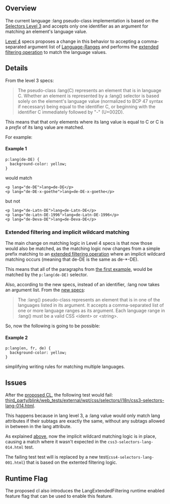## Overview

The current language :lang pseudo-class implementation is based on the [Selectors Level 3](https://www.w3.org/TR/2018/REC-selectors-3-20181106/#lang-pseudo) 
and accepts only one identifier as an argument for matching an element's language value.

[Level 4](https://www.w3.org/TR/selectors-4/#the-lang-pseudo) specs proposes a change in this behavior to accepting a comma-separated argument list of
[Language-Ranges](https://www.rfc-editor.org/rfc/rfc4647.html#section-2) and performs the [extended filtering operation](https://www.rfc-editor.org/rfc/rfc4647.html#section-3.3.2) 
to match the language values.

## Details

From the level 3 specs:

>The pseudo-class :lang(C) represents an element that is in language C.
>Whether an element is represented by a :lang() selector is based solely on the element's language value
>(normalized to BCP 47 syntax if necessary)
>being equal to the identifier C, or beginning with the identifier C immediately followed by "-" (U+002D).

This means that that only elements where its lang value is equal to C or C is a *prefix* of its lang value are matched.

For example:

#### Example 1

```
p:lang(de-DE) {
  background-color: yellow;
}
```

would match

```
<p lang="de-DE">lang=de-DE</p>
<p lang="de-DE-x-goethe">lang=de-DE-x-goethe</p>
```

but not 

```
<p lang="de-Latn-DE">lang=de-Latn-DE</p>
<p lang="de-Latn-DE-1996">lang=de-Latn-DE-1996</p>
<p lang="de-Deva-DE">lang=de-Deva-DE</p>
```

### Extended filtering and implicit wildcard matching

The main change on matching logic in Level 4 specs is that now those would also be matched, as the matching logic now
changes from a simple prefix matching to an [extended filtering operation](https://www.rfc-editor.org/rfc/rfc4647.html#section-3.3.2) where
an implicit wildcard matching occurs (meaning that de-DE is the same as de-*-DE).


This means that all of the paragraphs from [the first example](#example-1), would be matched by the ```p:lang(de-DE)``` selector.

Also, according to the new specs, instead of an identifier, :lang now takes an argument list. From the [new specs](https://www.w3.org/TR/selectors-4/#the-lang-pseudo):

>The :lang() pseudo-class represents an element that is in one of the languages listed in its argument.
>It accepts a comma-separated list of one or more language ranges as its argument.
>Each language range in :lang() must be a valid CSS \<ident\> or \<string\>.

So, now the following is going to be possible:

#### Example 2

```
p:lang(en, fr, de) {
  background-color: yellow;
}
```

simplifying writing rules for matching multiple languages.

## Issues

After the [proposed CL](https://chromium-review.googlesource.com/c/chromium/src/+/3515958), the following test would fail: [third_party/blink/web_tests/external/wpt/css/selectors/i18n/css3-selectors-lang-014.html](https://source.chromium.org/chromium/chromium/src/+/084f128497aa57134c6fbc40d7715cfaf3298251:third_party/blink/web_tests/external/wpt/css/selectors/i18n/css3-selectors-lang-014.html).

This happens because in lang level 3, a :lang value would only match lang attributes if their subtags are exactly the same, without any subtags allowed in between in the lang attribute.

As explained [above](#extended-filtering-and-implicit-wildcard-matching), now the implicit wildcard matching logic is in place, causing a match where it wasn't expected in the ```css3-selectors-lang-014.html``` test.

The failing test test will is replaced by a new test(```css4-selectors-lang-001.html```) that is based on the extented filtering logic.

## Runtime Flag

The proposed cl also introduces the LangExtendedFiltering runtime enabled feature flag that can be used to enable this feature.
